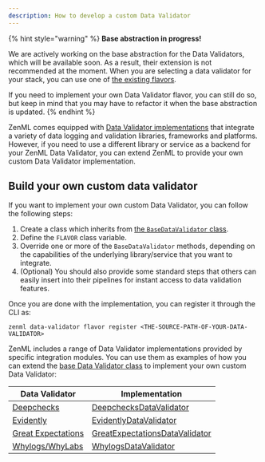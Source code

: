 ```yaml
---
description: How to develop a custom Data Validator
---
```


{% hint style="warning" %}
**Base abstraction in progress!**

We are actively working on the base abstraction for the Data Validators, which 
will be available soon. As a result, their extension is not recommended at the 
moment. When you are selecting a data validator for your stack, you can use 
one of [the existing flavors](./data-validators.md#data-validator-flavors).

If you need to implement your own Data Validator flavor, you can still do so,
but keep in mind that you may have to refactor it when the base abstraction
is updated. 
{% endhint %}

ZenML comes equipped with [Data Validator implementations](./data-validators.md#data-validator-flavors)
that integrate a variety of data logging and validation libraries, frameworks
and platforms. However, if you need to use a different library or service as a
backend for your ZenML Data Validator, you can extend ZenML to provide your own
custom Data Validator implementation.

## Build your own custom data validator

If you want to implement your own custom Data Validator, you can follow the
following steps:

1. Create a class which inherits from [the `BaseDataValidator` class](https://apidocs.zenml.io/latest/api_docs/data_validators/#zenml.data_validators.base_data_validator.BaseDataValidator).
2. Define the `FLAVOR` class variable.
3. Override one or more of the `BaseDataValidator` methods, depending on the
capabilities of the underlying library/service that you want to integrate.
4. (Optional) You should also provide some standard steps that others can easily
insert into their pipelines for instant access to data validation features.

Once you are done with the implementation, you can register it through the CLI 
as:

```shell
zenml data-validator flavor register <THE-SOURCE-PATH-OF-YOUR-DATA-VALIDATOR>
```

ZenML includes a range of Data Validator implementations provided by specific
integration modules. You can use them as examples of how you can extend the [base Data Validator class](https://apidocs.zenml.io/latest/api_docs/data_validators/#zenml.data_validators.base_data_validator.BaseDataValidator)
to implement your own custom Data Validator:

|  Data Validator  | Implementation  |
|------------------|-----------------|
| [Deepchecks](./deepchecks.md) | [DeepchecksDataValidator](https://github.com/zenml-io/zenml/blob/main/src/zenml/integrations/deepchecks/data_validators/deepchecks_data_validator.py) |
| [Evidently](./evidently.md) | [EvidentlyDataValidator](https://github.com/zenml-io/zenml/blob/main/src/zenml/integrations/evidently/data_validators/evidently_data_validator.py) |
| [Great Expectations](./great-expectations.md) | [GreatExpectationsDataValidator](https://github.com/zenml-io/zenml/blob/main/src/zenml/integrations/great_expectations/data_validators/ge_data_validator.py) |
| [Whylogs/WhyLabs](./whylogs.md) | [WhylogsDataValidator](https://github.com/zenml-io/zenml/blob/main/src/zenml/integrations/whylogs/data_validators/whylogs_data_validator.py) |
